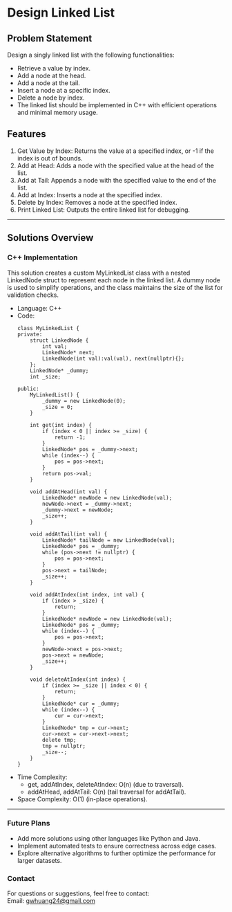 # **Design Linked List**

## **Problem Statement**
Design a singly linked list with the following functionalities:  
 - Retrieve a value by index.  
 - Add a node at the head.  
 - Add a node at the tail.  
 - Insert a node at a specific index.  
 - Delete a node by index.  
 - The linked list should be implemented in C++ with efficient operations and minimal memory usage.  
 
## **Features**
1. Get Value by Index: Returns the value at a specified index, or -1 if the index is out of bounds.
2. Add at Head: Adds a node with the specified value at the head of the list.
3. Add at Tail: Appends a node with the specified value to the end of the list.
4. Add at Index: Inserts a node at the specified index.
5. Delete by Index: Removes a node at the specified index.
6. Print Linked List: Outputs the entire linked list for debugging.

---
## **Solutions Overview**
### **C++ Implementation**
This solution creates a custom MyLinkedList class with a nested LinkedNode struct to represent each node in the linked list. A dummy node is used to simplify operations, and the class maintains the size of the list for validation checks.  

- Language: C++
- Code:
  ```
  class MyLinkedList {
  private:
      struct LinkedNode {
          int val;
          LinkedNode* next;
          LinkedNode(int val):val(val), next(nullptr){};
      };
      LinkedNode* _dummy;
      int _size;
  
  public:
      MyLinkedList() {
          _dummy = new LinkedNode(0);
          _size = 0;
      }
  
      int get(int index) {
          if (index < 0 || index >= _size) {
              return -1;
          }
          LinkedNode* pos = _dummy->next;
          while (index--) {
              pos = pos->next;
          }
          return pos->val;
      }
  
      void addAtHead(int val) {
          LinkedNode* newNode = new LinkedNode(val);
          newNode->next = _dummy->next;
          _dummy->next = newNode;
          _size++;
      }
  
      void addAtTail(int val) {
          LinkedNode* tailNode = new LinkedNode(val);
          LinkedNode* pos = _dummy;
          while (pos->next != nullptr) {
              pos = pos->next;
          }
          pos->next = tailNode;
          _size++;
      }
  
      void addAtIndex(int index, int val) {
          if (index > _size) {
              return;
          }
          LinkedNode* newNode = new LinkedNode(val);
          LinkedNode* pos = _dummy;
          while (index--) {
              pos = pos->next;
          }
          newNode->next = pos->next;
          pos->next = newNode;
          _size++;
      }
  
      void deleteAtIndex(int index) {
          if (index >= _size || index < 0) {
              return;
          }
          LinkedNode* cur = _dummy;
          while (index--) {
              cur = cur->next;
          }
          LinkedNode* tmp = cur->next;
          cur->next = cur->next->next;
          delete tmp;
          tmp = nullptr;
          _size--;
      }
  }
  ```
- Time Complexity:
  - get, addAtIndex, deleteAtIndex: O(n) (due to traversal).  
  - addAtHead, addAtTail: O(n) (tail traversal for addAtTail).  
- Space Complexity: O(1) (in-place operations).  

---

### **Future Plans**
- Add more solutions using other languages like Python and Java.
- Implement automated tests to ensure correctness across edge cases.
- Explore alternative algorithms to further optimize the performance for larger datasets.

### **Contact**
For questions or suggestions, feel free to contact:  
Email: gwhuang24@gmail.com

